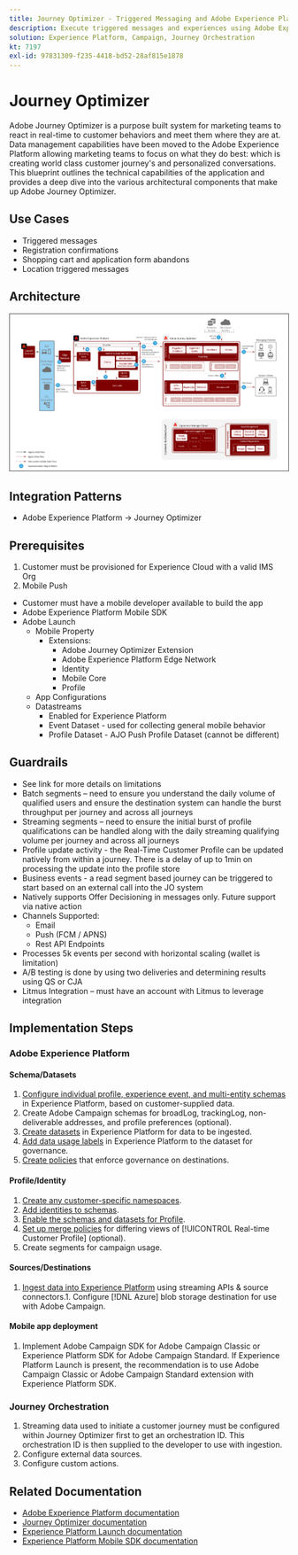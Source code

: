 ```yaml
---
title: Journey Optimizer - Triggered Messaging and Adobe Experience Platform Blueprint
description: Execute triggered messages and experiences using Adobe Experience Platform as a central hub of streaming data, customer profiles, and segmentation.
solution: Experience Platform, Campaign, Journey Orchestration
kt: 7197
exl-id: 97831309-f235-4418-bd52-28af815e1878
---
```

# Journey Optimizer

Adobe Journey Optimizer is a purpose built system for marketing teams to react in real-time to customer behaviors and meet them where they are at. Data management capabilities have been moved to the Adobe Experience Platform allowing marketing teams to focus on what they do best: which is creating world class customer journey's and personalized conversations.  This blueprint outlines the technical capabilities of the application and provides a deep dive into the various architectural components that make up Adobe Journey Optimizer. 

## Use Cases

* Triggered messages
* Registration confirmations
* Shopping cart and application form abandons
* Location triggered messages

## Architecture

<img src="assets/journey-optimizer.png" alt="Reference architecture for the Triggered Messaging and Adobe Experience Platform blueprint" style="border:1px solid #4a4a4a" />

## Integration Patterns

* Adobe Experience Platform -> Journey Optimizer

## Prerequisites

1. Customer must be provisioned for Experience Cloud with a valid IMS Org
1. Mobile Push
 * Customer must have a mobile developer available to build the app 
 * Adobe Experience Platform Mobile SDK
 * Adobe Launch
   * Mobile Property
      * Extensions: 
        * Adobe Journey Optimizer Extension
        * Adobe Experience Platform Edge Network
        * Identity
        * Mobile Core
        * Profile
    * App Configurations
    * Datastreams
        * Enabled for Experience Platform
        * Event Dataset - used for collecting general mobile behavior
        * Profile Dataset - AJO Push Profile Dataset (cannot be different)

## Guardrails

* See link for more details on limitations
* Batch segments – need to ensure you understand the daily volume of qualified users and ensure the destination system can handle the burst throughput per journey and across all journeys
* Streaming segments – need to ensure the initial burst of profile qualifications can be handled along with the daily streaming qualifying volume per journey and across all journeys
* Profile update activity - the Real-Time Customer Profile can be updated natively from within a journey.  There is a delay of up to 1min on processing the update into the profile store
* Business events - a read segment based journey can be triggered to start based on an external call into the JO system
* Natively supports Offer Decisioning in messages only. Future support via native action
* Channels Supported:
  * Email
  * Push (FCM / APNS)
  * Rest API Endpoints
* Processes 5k events per second with horizontal scaling (wallet is limitation)
* A/B testing is done by using two deliveries and determining results using QS or CJA
* Litmus Integration – must have an account with Litmus to leverage integration

## Implementation Steps

### Adobe Experience Platform

#### Schema/Datasets

1. [Configure individual profile, experience event, and multi-entity schemas](https://experienceleague.adobe.com/docs/platform-learn/tutorials/schemas/create-a-schema.html) in Experience Platform, based on customer-supplied data.
1. Create Adobe Campaign schemas for broadLog, trackingLog, non-deliverable addresses, and profile preferences (optional).
1. [Create datasets](https://experienceleague.adobe.com/docs/platform-learn/tutorials/data-ingestion/create-datasets-and-ingest-data.html) in Experience Platform for data to be ingested.
1. [Add data usage labels](https://experienceleague.adobe.com/docs/platform-learn/tutorials/data-governance/classify-data-using-governance-labels.html) in Experience Platform to the dataset for governance.
1. [Create policies](https://experienceleague.adobe.com/docs/platform-learn/tutorials/data-governance/create-data-usage-policies.html) that enforce governance on destinations.

#### Profile/Identity

1. [Create any customer-specific namespaces](https://experienceleague.adobe.com/docs/platform-learn/tutorials/identities/label-ingest-and-verify-identity-data.html).
1. [Add identities to schemas](https://experienceleague.adobe.com/docs/platform-learn/tutorials/identities/label-ingest-and-verify-identity-data.html).
1. [Enable the schemas and datasets for Profile](https://experienceleague.adobe.com/docs/platform-learn/tutorials/profiles/bring-data-into-the-real-time-customer-profile.html).
1. [Set up merge policies](https://experienceleague.adobe.com/docs/platform-learn/tutorials/profiles/create-merge-policies.html) for differing views of [!UICONTROL Real-time Customer Profile] (optional).
1. Create segments for campaign usage.

#### Sources/Destinations

1. [Ingest data into Experience Platform](https://experienceleague.adobe.com/?recommended=ExperiencePlatform-D-1-2020.1.dataingestion) using streaming APIs & source connectors.1. Configure [!DNL Azure] blob storage destination for use with Adobe Campaign.

#### Mobile app deployment

1. Implement Adobe Campaign SDK for Adobe Campaign Classic or Experience Platform SDK for Adobe Campaign Standard. If Experience Platform Launch is present, the recommendation is to use Adobe Campaign Classic or Adobe Campaign Standard extension with Experience Platform SDK.


### Journey Orchestration

1. Streaming data used to initiate a customer journey must be configured within Journey Optimizer first to get an orchestration ID. This orchestration ID is then supplied to the developer to use with ingestion.
1. Configure external data sources.
1. Configure custom actions.

## Related Documentation

* [Adobe Experience Platform documentation](https://experienceleague.adobe.com/docs/experience-platform.html?lang=en)
* [Journey Optimizer documentation](https://experienceleague.adobe.com/docs/journey-orchestration.html?lang=en)
* [Experience Platform Launch documentation](https://experienceleague.adobe.com/docs/launch.html?lang=en)
* [Experience Platform Mobile SDK documentation](https://experienceleague.adobe.com/docs/mobile.html?lang=en)
